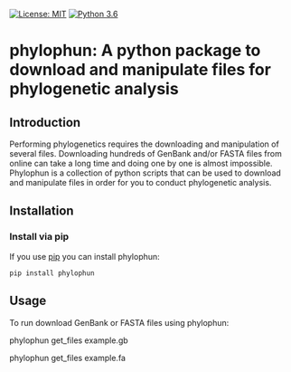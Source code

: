 [![License: MIT](https://img.shields.io/badge/License-MIT-yellow.svg)](https://opensource.org/licenses/MIT)
[![Python 3.6](https://img.shields.io/badge/python-3.6-blue.svg)](https://www.python.org/downloads/release/python-360/)

# phylophun: A python package to download and manipulate files for phylogenetic analysis

## Introduction

Performing phylogenetics requires the downloading and manipulation of several files. 
Downloading hundreds of GenBank and/or FASTA files from online can take a long time 
and doing one by one is almost impossible.
Phylophun is a collection of python scripts that can be used to download and manipulate
files in order for you to conduct phylogenetic analysis.

## Installation

### Install via pip
If you use [pip](https://pip.pypa.io/en/stable/)
you can install phylophun:
```
pip install phylophun
```

## Usage
To run download GenBank or FASTA files using phylophun:
    <p>phylophun get_files example.gb</p>
    phylophun get_files example.fa
    


